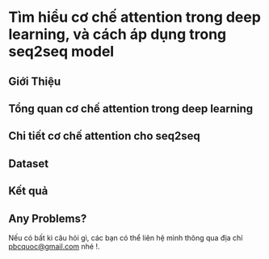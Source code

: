 # Tìm hiểu cơ chế attention trong deep learning, và cách áp dụng trong seq2seq model
## Giới Thiệu
## Tổng quan cơ chế attention trong deep learning
## Chi tiết cơ chế attention cho seq2seq
## Dataset
## Kết quả
## Any Problems?
Nếu có bất kì câu hỏi gì, các bạn có thể liên hệ mình thông qua địa chỉ pbcquoc@gmail.com nhé !.
